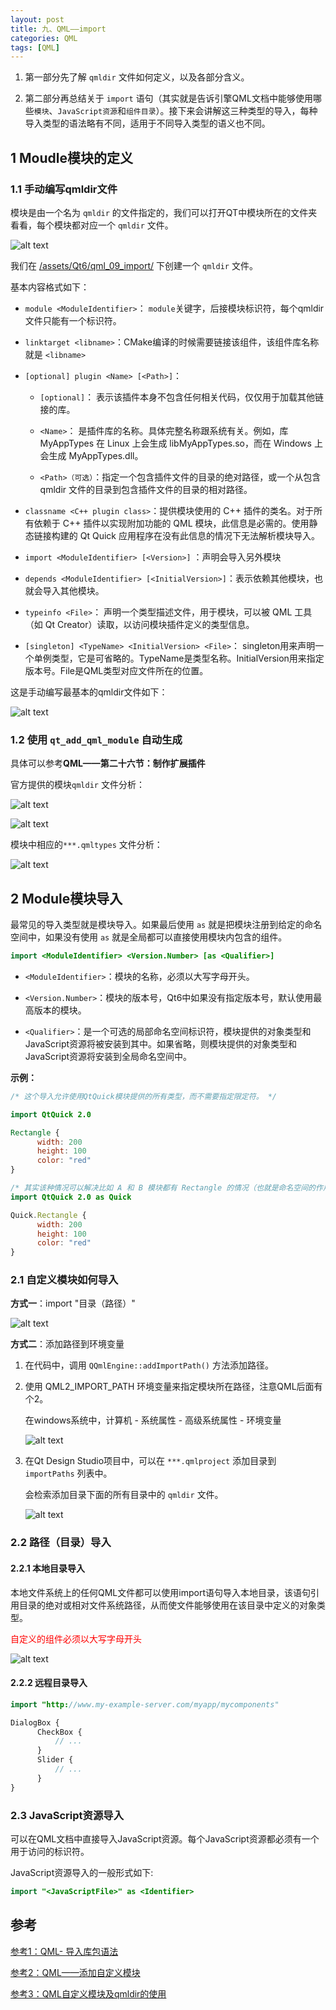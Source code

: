 ```yaml
---
layout: post
title: 九、QML——import
categories: QML
tags: [QML]
---
```


1. 第一部分先了解 `qmldir` 文件如何定义，以及各部分含义。

2. 第二部分再总结关于 `import` 语句（其实就是告诉引擎QML文档中能够使用哪些`模块`、`JavaScript资源`和`组件目录`）。接下来会讲解这三种类型的导入，每种导入类型的语法略有不同，适用于不同导入类型的语义也不同。

## 1 Moudle模块的定义

### 1.1 手动编写qmldir文件

模块是由一个名为 `qmldir` 的文件指定的，我们可以打开QT中模块所在的文件夹看看，每个模块都对应一个 `qmldir` 文件。

![alt text](/assets/Qt6/qml_09_import/image/image-1.png)

我们在 [/assets/Qt6/qml_09_import/](/assets/Qt6/qml_09_import/) 下创建一个 `qmldir` 文件。



基本内容格式如下：

- `module <ModuleIdentifier>`：  `module`关键字，后接模块标识符，每个qmldir文件只能有一个标识符。

- `linktarget <libname>`：CMake编译的时候需要链接该组件，该组件库名称就是 `<libname>`

- `[optional] plugin <Name> [<Path>]`：
  
  - `[optional]`： 表示该插件本身不包含任何相关代码，仅仅用于加载其他链接的库。
  
  - `<Name>`： 是插件库的名称。具体完整名称跟系统有关。例如，库 MyAppTypes 在 Linux 上会生成 libMyAppTypes.so，而在 Windows 上会生成 MyAppTypes.dll。
  
  - `<Path>（可选）`：指定一个包含插件文件的目录的绝对路径，或一个从包含 qmldir 文件的目录到包含插件文件的目录的相对路径。

- `classname <C++ plugin class>`：提供模块使用的 C++ 插件的类名。对于所有依赖于 C++ 插件以实现附加功能的 QML 模块，此信息是必需的。使用静态链接构建的 Qt Quick 应用程序在没有此信息的情况下无法解析模块导入。

- `import <ModuleIdentifier> [<Version>]` ：声明会导入另外模块

- `depends <ModuleIdentifier> [<InitialVersion>]`：表示依赖其他模块，也就会导入其他模块。

- `typeinfo <File>`： 声明一个类型描述文件，用于模块，可以被 QML 工具（如 Qt Creator）读取，以访问模块插件定义的类型信息。

- `[singleton] <TypeName> <InitialVersion> <File>`： singleton用来声明一个单例类型，它是可省略的。TypeName是类型名称。InitialVersion用来指定版本号。File是QML类型对应文件所在的位置。

这是手动编写最基本的qmldir文件如下：

![alt text](/assets/Qt6/qml_09_import/image/image-2.png)


### 1.2 使用 `qt_add_qml_module` 自动生成

具体可以参考**QML——第二十六节：制作扩展插件**

官方提供的模块`qmldir` 文件分析：

![alt text](image-7.png)

![alt text](image-8.png)

模块中相应的`***.qmltypes` 文件分析：

![alt text](image-9.png)


## 2 Module模块导入

最常见的导入类型就是模块导入。如果最后使用 `as` 就是把模块注册到给定的命名空间中，如果没有使用 `as` 就是全局都可以直接使用模块内包含的组件。

```qml
import <ModuleIdentifier> <Version.Number> [as <Qualifier>]
```

- `<ModuleIdentifier>`：模块的名称，必须以大写字母开头。

- `<Version.Number>`：模块的版本号，Qt6中如果没有指定版本号，默认使用最高版本的模块。

- `<Qualifier>`：是一个可选的局部命名空间标识符，模块提供的对象类型和JavaScript资源将被安装到其中。如果省略，则模块提供的对象类型和JavaScript资源将安装到全局命名空间中。

**示例：**

```qml
/* 这个导入允许使用QtQuick模块提供的所有类型，而不需要指定限定符。 */

import QtQuick 2.0

Rectangle {
      width: 200
      height: 100
      color: "red"
}

/* 其实该种情况可以解决比如 A 和 B 模块都有 Rectangle 的情况（也就是命名空间的作用） */
import QtQuick 2.0 as Quick

Quick.Rectangle {
      width: 200
      height: 100
      color: "red"
}
```

### 2.1 自定义模块如何导入

**方式一**：import "目录（路径）"

![alt text](/assets/Qt6/qml_09_import/image/image-3.png)

**方式二**：添加路径到环境变量

1. 在代码中，调用 `QQmlEngine::addImportPath()` 方法添加路径。

2. 使用 QML2_IMPORT_PATH 环境变量来指定模块所在路径，注意QML后面有个2。
    
    在windows系统中，计算机 - 系统属性 - 高级系统属性 - 环境变量

    ![alt text](/assets/Qt6/qml_09_import/image/image-4.png)

3. 在Qt Design Studio项目中，可以在 `***.qmlproject` 添加目录到 `importPaths` 列表中。

    会检索添加目录下面的所有目录中的 `qmldir` 文件。

    ![alt text](/assets/Qt6/qml_09_import/image/image-5.png)


### 2.2 路径（目录）导入

#### 2.2.1 本地目录导入

本地文件系统上的任何QML文件都可以使用import语句导入本地目录，该语句引用目录的绝对或相对文件系统路径，从而使文件能够使用在该目录中定义的对象类型。

<font color="red">自定义的组件必须以大写字母开头</font>

![alt text](/assets/Qt6/qml_09_import/image/image-6.png)

#### 2.2.2 远程目录导入

```qml
import "http://www.my-example-server.com/myapp/mycomponents"

DialogBox {
      CheckBox {
          // ...
      }
      Slider {
          // ...
      }
}
```

### 2.3 JavaScript资源导入

可以在QML文档中直接导入JavaScript资源。每个JavaScript资源都必须有一个用于访问的标识符。

JavaScript资源导入的一般形式如下:

```qml
import "<JavaScriptFile>" as <Identifier>
```

## 参考

[参考1：QML- 导入库包语法](https://blog.csdn.net/qq_43680827/article/details/128963519)

[参考2：QML——添加自定义模块](https://www.cnblogs.com/hellovenus/p/qml_custom_module.html)

[参考3：QML自定义模块及qmldir的使用](https://blog.csdn.net/luoyayun361/article/details/130181002)